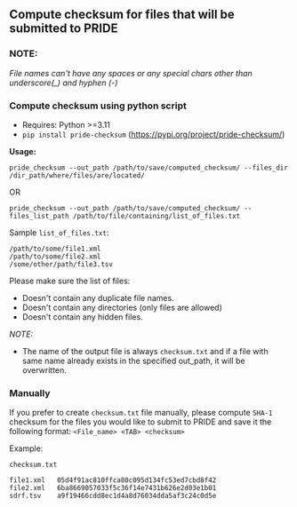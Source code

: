## Compute checksum for files that will be submitted to PRIDE

### NOTE:

*File names can't have any spaces or any special chars other than underscore(_) and hyphen (-)*

### Compute checksum using python script
- Requires: Python >=3.11
- `pip install pride-checksum` (https://pypi.org/project/pride-checksum/)

**Usage:**

`pride_checksum --out_path /path/to/save/computed_checksum/ --files_dir /dir_path/where/files/are/located/`

OR

`pride_checksum --out_path /path/to/save/computed_checksum/ --files_list_path /path/to/file/containing/list_of_files.txt`

Sample `list_of_files.txt`:
```
/path/to/some/file1.xml
/path/to/some/file2.xml
/some/other/path/file3.tsv
```
Please make sure the list of files:
* Doesn't contain any duplicate file names.
* Doesn't contain any directories (only files are allowed)
* Doesn't contain any hidden files.

*NOTE:*
* The name of the output file is always `checksum.txt` and if a file with same name already exists in the specified out_path, it will be overwritten.

### Manually
If you prefer to create `checksum.txt` file manually, please compute `SHA-1` checksum for the files you would like to submit to PRIDE and save it the following format:
`<File_name> <TAB> <checksum>`

Example:

`checksum.txt`
```
file1.xml   05d4f91ac810ffca80c095d134fc53ed7cbd8f42
file2.xml   6ba8669057033f5c36f14e7431b626e2d03e1b01
sdrf.tsv    a9f19466cdd8ec1d4a8d76034dda5af3c24c0d5e
```